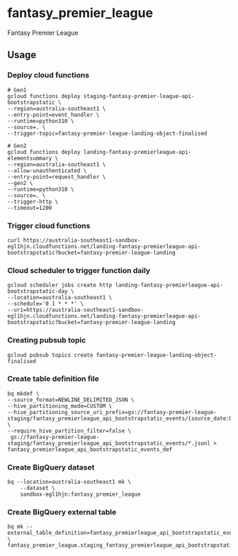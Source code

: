 # fantasy_premier_league
Fantasy Premier League

## Usage
### Deploy cloud functions
```
# Gen1
gcloud functions deploy staging-fantasy-premier-league-api-bootstrapstatic \
--region=australia-southeast1 \
--entry-point=event_handler \
--runtime=python310 \
--source=. \
--trigger-topic=fantasy-premier-league-landing-object-finalised

# Gen2
gcloud functions deploy landing-fantasy-premierleague-api-elementsummary \
--region=australia-southeast1 \
--allow-unauthenticated \
--entry-point=request_handler \
--gen2 \
--runtime=python310 \
--source=. \
--trigger-http \
--timeout=1200
```
### Trigger cloud functions
```
curl https://australia-southeast1-sandbox-egl1hjn.cloudfunctions.net/landing-fantasy-premierleague-api-bootstrapstatic?bucket=fantasy-premier-league-landing
```
### Cloud scheduler to trigger function daily
```
gcloud scheduler jobs create http landing-fantasy-premierleague-api-bootstrapstatic-day \
--location=australia-southeast1 \
--schedule='0 1 * * *' \
--uri=https://australia-southeast1-sandbox-egl1hjn.cloudfunctions.net/landing-fantasy-premierleague-api-bootstrapstatic?bucket=fantasy-premier-league-landing
```

### Creating pubsub topic
```
gcloud pubsub topics create fantasy-premier-league-landing-object-finalised
```

### Create table definition file
```
bq mkdef \
--source_format=NEWLINE_DELIMITED_JSON \
--hive_partitioning_mode=CUSTOM \
--hive_partitioning_source_uri_prefix=gs://fantasy-premier-league-staging/fantasy_premierleague_api_bootstrapstatic_events/{source_date:DATE} \
--require_hive_partition_filter=false \
 gs://fantasy-premier-league-staging/fantasy_premierleague_api_bootstrapstatic_events/*.jsonl > fantasy_premierleague_api_bootstrapstatic_events_def
```

### Create BigQuery dataset
```
bq --location=australia-southeast1 mk \
    --dataset \
    sandbox-egl1hjn:fantasy_premier_league
```

### Create BigQuery external table
```
bq mk --external_table_definition=fantasy_premierleague_api_bootstrapstatic_events_def \
fantasy_premier_league.staging_fantasy_premierleague_api_bootstrapstatic_events
```